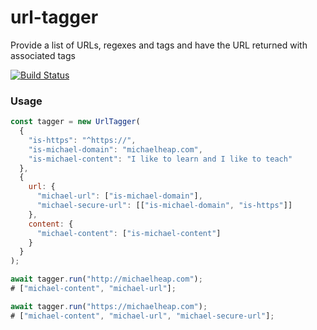# url-tagger

Provide a list of URLs, regexes and tags and have the URL returned with associated tags

[![Build Status](https://api.travis-ci.org/mheap/url-tagger.svg?branch=master)](https://travis-ci.org/mheap/url-tagger)

### Usage

```javascript
const tagger = new UrlTagger(
  {
    "is-https": "^https://",
    "is-michael-domain": "michaelheap.com",
    "is-michael-content": "I like to learn and I like to teach"
  },
  {
    url: {
      "michael-url": ["is-michael-domain"],
      "michael-secure-url": [["is-michael-domain", "is-https"]]
    },
    content: {
      "michael-content": ["is-michael-content"]
    }
  }
);

await tagger.run("http://michaelheap.com");
# ["michael-content", "michael-url"];

await tagger.run("https://michaelheap.com");
# ["michael-content", "michael-url", "michael-secure-url"];
```

